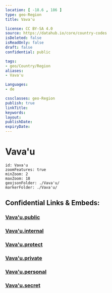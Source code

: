 ```yaml
---
location: [ -18.6 , 186 ] 
type: geo-Region
title: Vava'u

license: CC BY-SA 4.0
source: https://datahub.io/core/country-codes
isDeleted: false
isReadOnly: false
draft: false
confidential: public

tags:
- geo/Country/Region
aliases:
- Vava'u

Languages:
- de

cssclasses: geo-Region
publish: true
linkTitle: 
keywords: 
layout: 
publishDate: 
expiryDate: 
---
```


# Vava'u

```leaflet
id: Vava'u
zoomFeatures: true 
minZoom: 2 
maxZoom: 18
geojsonFolder: ./Vava'u/
markerFolder: ./Vava'u/
```


## Confidential Links & Embeds: 

### [Vava'u.public](/_public/\Earth\Continent\Oceania\Polynesia\Tonga\Divisions~TongaVava'u.public.md) 

### [Vava'u.internal](/_internal/\Earth\Continent\Oceania\Polynesia\Tonga\Divisions~TongaVava'u.internal.md) 

### [Vava'u.protect](/_protect/\Earth\Continent\Oceania\Polynesia\Tonga\Divisions~TongaVava'u.protect.md) 

### [Vava'u.private](/_private/\Earth\Continent\Oceania\Polynesia\Tonga\Divisions~TongaVava'u.private.md) 

### [Vava'u.personal](/_personal/\Earth\Continent\Oceania\Polynesia\Tonga\Divisions~TongaVava'u.personal.md) 

### [Vava'u.secret](/_secret/\Earth\Continent\Oceania\Polynesia\Tonga\Divisions~TongaVava'u.secret.md)

